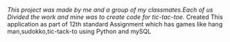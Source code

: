 *This project was made by me and a group of my classmates.Each of us Divided the work and mine was to create code for tic-tac-toe.*
Created This  application as part of 12th standard Assignment which has games like hang man,sudokko,tic-tack-to using Python and mySQL

